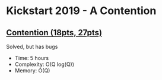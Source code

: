 # Kickstart 2019 - A Contention

## [Contention (18pts, 27pts)](https://codingcompetitions.withgoogle.com/kickstart/round/0000000000050e01/0000000000069881)

Solved, but has bugs

* Time: 5 hours
* Complexity: O(Q log(Q))
* Memory: O(Q)
